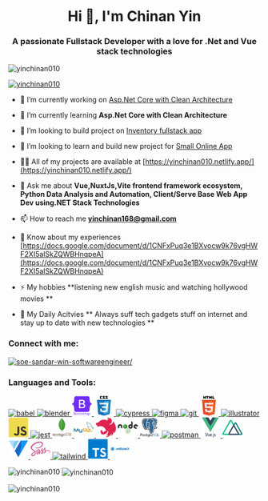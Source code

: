 <h1 align="center">Hi 👋, I'm Chinan Yin</h1>
<h3 align="center">A passionate Fullstack Developer with a love for .Net and Vue stack technologies</h3>

<p align="left"> <img src="https://komarev.com/ghpvc/?username=yinchinan010&label=Profile%20views&color=0e75b6&style=flat" alt="yinchinan010" /> </p>

<p align="left"> <a href="https://github.com/ryo-ma/github-profile-trophy"><img src="https://github-profile-trophy.vercel.app/?username=yinchinan010" alt="yinchinan010" /></a> </p>

- 🔭 I’m currently working on [Asp.Net Core with Clean Architecture](https://github.com/yinchinan010/AspNetCore-CleanArchitecture)

- 🌱 I’m currently learning **Asp.Net Core with Clean Architecture**

- 👯 I’m looking to build project on [Inventory fullstack app](https://github.com/yinchinan010/InventoryManagementSystem)

- 🤝 I’m looking to learn and build new project for [Small Online App](https://github.com/yinchinan010/TamChetApp)

- 👨‍💻 All of my projects are available at [https://yinchinan010.netlify.app/](https://yinchinan010.netlify.app/)

- 💬 Ask me about **Vue,NuxtJs,Vite frontend framework ecosystem,  Python Data Analysis and Automation, Client/Serve Base Web App Dev using.NET Stack Technologies**

- 📫 How to reach me **yinchinan168@gmail.com**

- 📄 Know about my experiences [https://docs.google.com/document/d/1CNFxPuq3e1BXvocw9k76vgHWF2XI5alSkZQWBHnqpeA](https://docs.google.com/document/d/1CNFxPuq3e1BXvocw9k76vgHWF2XI5alSkZQWBHnqpeA)

- ⚡ My hobbies **listening new english music and watching hollywood movies **

- 📓 My Daily Acitvies ** Always suff tech gadgets stuff on internet and stay up to date with new technologies **

<h3 align="left">Connect with me:</h3>
<p align="left">
<a href="https://linkedin.com/in/Chinan Yin/" target="blank"><img align="center" src="https://raw.githubusercontent.com/rahuldkjain/github-profile-readme-generator/master/src/images/icons/Social/linked-in-alt.svg" alt="soe-sandar-win-softwareengineer/" height="30" width="40" /></a>
</p>
<h3 align="left">Languages and Tools:</h3>

<p align="left"> <a href="https://babeljs.io/" target="_blank" rel="noreferrer"> <img src="https://www.vectorlogo.zone/logos/babeljs/babeljs-icon.svg" alt="babel" width="40" height="40"/> </a> 
<a href="https://www.blender.org/" target="_blank" rel="noreferrer"> <img src="https://download.blender.org/branding/community/blender_community_badge_white.svg" alt="blender" width="40" height="40"/> </a> 
<a href="https://getbootstrap.com" target="_blank" rel="noreferrer"> <img src="https://raw.githubusercontent.com/devicons/devicon/master/icons/bootstrap/bootstrap-plain-wordmark.svg" alt="bootstrap" width="40" height="40"/> </a> 
<a href="https://www.w3schools.com/css/" target="_blank" rel="noreferrer"> <img src="https://raw.githubusercontent.com/devicons/devicon/master/icons/css3/css3-original-wordmark.svg" alt="css3" width="40" height="40"/> </a> 
<a href="https://www.cypress.io" target="_blank" rel="noreferrer"> <img src="https://raw.githubusercontent.com/simple-icons/simple-icons/6e46ec1fc23b60c8fd0d2f2ff46db82e16dbd75f/icons/cypress.svg" alt="cypress" width="40" height="40"/> </a> 
<a href="https://www.figma.com/" target="_blank" rel="noreferrer"> <img src="https://www.vectorlogo.zone/logos/figma/figma-icon.svg" alt="figma" width="40" height="40"/> </a>
<a href="https://git-scm.com/" target="_blank" rel="noreferrer"> <img src="https://www.vectorlogo.zone/logos/git-scm/git-scm-icon.svg" alt="git" width="40" height="40"/> </a> 
<a href="https://www.w3.org/html/" target="_blank" rel="noreferrer"> <img src="https://raw.githubusercontent.com/devicons/devicon/master/icons/html5/html5-original-wordmark.svg" alt="html5" width="40" height="40"/> </a> 
<a href="https://www.adobe.com/in/products/illustrator.html" target="_blank" rel="noreferrer"> <img src="https://www.vectorlogo.zone/logos/adobe_illustrator/adobe_illustrator-icon.svg" alt="illustrator" width="40" height="40"/> </a> <a href="https://developer.mozilla.org/en-US/docs/Web/JavaScript" target="_blank" rel="noreferrer"> <img src="https://raw.githubusercontent.com/devicons/devicon/master/icons/javascript/javascript-original.svg" alt="javascript" width="40" height="40"/> </a> 
<a href="https://jestjs.io" target="_blank" rel="noreferrer"> <img src="https://www.vectorlogo.zone/logos/jestjsio/jestjsio-icon.svg" alt="jest" width="40" height="40"/> </a> 
<a href="https://www.mongodb.com/" target="_blank" rel="noreferrer"> <img src="https://raw.githubusercontent.com/devicons/devicon/master/icons/mongodb/mongodb-original-wordmark.svg" alt="mongodb" width="40" height="40"/> </a> 
<a href="https://www.mysql.com/" target="_blank" rel="noreferrer"> <img src="https://raw.githubusercontent.com/devicons/devicon/master/icons/mysql/mysql-original-wordmark.svg" alt="mysql" width="40" height="40"/> </a> 
<a href="https://nestjs.com/" target="_blank" rel="noreferrer"> <img src="https://raw.githubusercontent.com/devicons/devicon/master/icons/nestjs/nestjs-plain.svg" alt="nestjs" width="40" height="40"/> </a> 
<a href="https://nodejs.org" target="_blank" rel="noreferrer"> <img src="https://raw.githubusercontent.com/devicons/devicon/master/icons/nodejs/nodejs-original-wordmark.svg" alt="nodejs" width="40" height="40"/> </a>
<a href="https://www.postgresql.org" target="_blank" rel="noreferrer"> <img src="https://raw.githubusercontent.com/devicons/devicon/master/icons/postgresql/postgresql-original-wordmark.svg" alt="postgresql" width="40" height="40"/> </a> 
<a href="https://postman.com" target="_blank" rel="noreferrer"> <img src="https://www.vectorlogo.zone/logos/getpostman/getpostman-icon.svg" alt="postman" width="40" height="40"/> </a> 
<a href="https://vuejs.org" target="_blank" rel="noreferrer"> <img src="https://raw.githubusercontent.com/devicons/devicon/master/icons/vuejs/vuejs-original-wordmark.svg" alt="Vue" width="40" height="40"/> </a>
<a href="https://vuejs.org" target="_blank" rel="noreferrer"> <img src="https://raw.githubusercontent.com/devicons/devicon/master/icons/nuxtjs/nuxtjs-original.svg" alt="Nuxt" width="40" height="40"/> </a> 
<a href="https://nuxt.js.org" target="_blank" rel="noreferrer"> <img src="https://raw.githubusercontent.com/devicons/devicon/master/icons/vuetify/vuetify-original.svg" alt="Vuetify" width="40" height="40"/> </a>
<a href="https://sass-lang.com" target="_blank" rel="noreferrer"> <img src="https://raw.githubusercontent.com/devicons/devicon/master/icons/sass/sass-original.svg" alt="sass" width="40" height="40"/> </a> 
<a href="https://tailwindcss.com/" target="_blank" rel="noreferrer"> <img src="https://www.vectorlogo.zone/logos/tailwindcss/tailwindcss-icon.svg" alt="tailwind" width="40" height="40"/> </a> 
<a href="https://www.typescriptlang.org/" target="_blank" rel="noreferrer"> <img src="https://raw.githubusercontent.com/devicons/devicon/master/icons/typescript/typescript-original.svg" alt="typescript" width="40" height="40"/> </a> 
<a href="https://webpack.js.org" target="_blank" rel="noreferrer"> <img src="https://raw.githubusercontent.com/devicons/devicon/d00d0969292a6569d45b06d3f350f463a0107b0d/icons/webpack/webpack-original-wordmark.svg" alt="webpack" width="40" height="40"/> </a> </p>

<p><img align="left" src="https://github-readme-stats.vercel.app/api/top-langs?username=yinchinan010&show_icons=true&locale=en&layout=compact" alt="yinchinan010" /></p>

<p>&nbsp;<img align="center" src="https://github-readme-stats.vercel.app/api?username=yinchinan010&show_icons=true&locale=en" alt="yinchinan010" /></p>

<p><img align="center" src="https://github-readme-streak-stats.herokuapp.com/?user=yinchinan010&" alt="yinchinan010" /></p>
